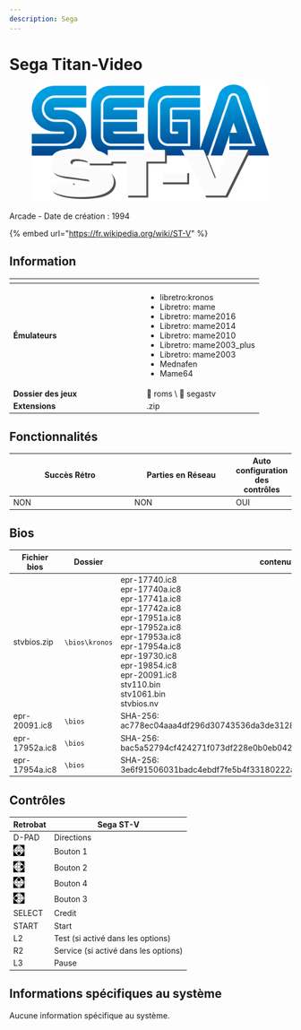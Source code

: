 ```yaml
---
description: Sega
---
```


# Sega Titan-Video

<div align="left">

<figure><img src="https://raw.githubusercontent.com/fabricecaruso/es-theme-carbon/0ab5d8cd36c673c827b022c2ae53042a38df33da/art/logos/segastv.svg" alt=""><figcaption></figcaption></figure>

</div>

Arcade - Date de création : 1994

{% embed url="https://fr.wikipedia.org/wiki/ST-V" %}

## Information

<table data-header-hidden><thead><tr><th width="224"></th><th></th></tr></thead><tbody><tr><td><strong>Émulateurs</strong></td><td><ul><li>libretro:kronos</li><li>Libretro: mame</li><li>Libretro: mame2016</li><li>Libretro: mame2014</li><li>Libretro: mame2010</li><li>Libretro: mame2003_plus</li><li>Libretro: mame2003</li><li>Mednafen</li><li>Mame64</li></ul></td></tr><tr><td><strong>Dossier des jeux</strong></td><td><span data-gb-custom-inline data-tag="emoji" data-code="1f4c2">📂</span> roms \ <span data-gb-custom-inline data-tag="emoji" data-code="1f4c2">📂</span> segastv</td></tr><tr><td><strong>Extensions</strong></td><td>.zip</td></tr></tbody></table>

## Fonctionnalités

<table><thead><tr><th width="245">Succès Rétro</th><th width="200">Parties en Réseau</th><th>Auto configuration des contrôles</th></tr></thead><tbody><tr><td>NON</td><td>NON</td><td>OUI</td></tr></tbody></table>

## Bios

<table><thead><tr><th width="160.55555555555557">Fichier bios</th><th width="189">Dossier</th><th>contenu</th></tr></thead><tbody><tr><td>stvbios.zip</td><td><code>\bios\kronos</code></td><td>epr-17740.ic8<br>epr-17740a.ic8<br>epr-17741a.ic8<br>epr-17742a.ic8<br>epr-17951a.ic8<br>epr-17952a.ic8<br>epr-17953a.ic8<br>epr-17954a.ic8<br>epr-19730.ic8<br>epr-19854.ic8<br>epr-20091.ic8<br>stv110.bin<br>stv1061.bin<br>stvbios.nv</td></tr><tr><td>epr-20091.ic8</td><td><code>\bios</code></td><td>SHA-256:<br>ac778ec04aaa4df296d30743536da3de31281f8ae5c94d7be433dcc84e25d85b</td></tr><tr><td>epr-17952a.ic8</td><td><code>\bios</code></td><td>SHA-256:<br>bac5a52794cf424271f073df228e0b0eb042dede6a3b829eb49abf155e7e0137</td></tr><tr><td>epr-17954a.ic8</td><td><code>\bios</code></td><td>SHA-256:<br>3e6f91506031badc4ebdf7fe5b4f33180222a369b575522861688d3b27322a68</td></tr></tbody></table>

## Contrôles

| Retrobat                                                                           | Sega ST-V                            |
| ---------------------------------------------------------------------------------- | ------------------------------------ |
| D-PAD                                                                              | Directions                           |
| ![A](<../../../../.gitbook/assets/image (19).png>)                                 | Bouton 1                             |
| ![B](<../../../../.gitbook/assets/image (6).png>)                                  | Bouton 2                             |
| <img src="../../../../.gitbook/assets/image (34).png" alt="" data-size="original"> | Bouton 4                             |
| <img src="../../../../.gitbook/assets/image (32).png" alt="" data-size="line">     | Bouton 3                             |
| SELECT                                                                             | Credit                               |
| START                                                                              | Start                                |
| L2                                                                                 | Test (si activé dans les options)    |
| R2                                                                                 | Service (si activé dans les options) |
| L3                                                                                 | Pause                                |

## Informations spécifiques au système

Aucune information spécifique au système.
